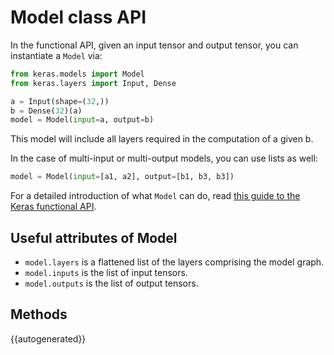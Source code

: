 # Model class API

In the functional API, given an input tensor and output tensor, you can instantiate a `Model` via:

```python
from keras.models import Model
from keras.layers import Input, Dense

a = Input(shape=(32,))
b = Dense(32)(a)
model = Model(input=a, output=b)
```

This model will include all layers required in the computation of a given b.

In the case of multi-input or multi-output models, you can use lists as well:

```python
model = Model(input=[a1, a2], output=[b1, b3, b3])
```

For a detailed introduction of what `Model` can do, read [this guide to the Keras functional API](/getting-started/functional-api-guide).

## Useful attributes of Model

- `model.layers` is a flattened list of the layers comprising the model graph.
- `model.inputs` is the list of input tensors.
- `model.outputs` is the list of output tensors.

## Methods

{{autogenerated}}